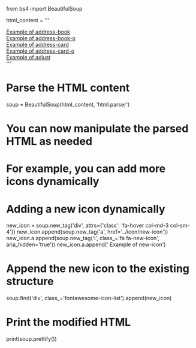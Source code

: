 from bs4 import BeautifulSoup

html_content = '''
<div class="row fontawesome-icon-list">
    <div class="fa-hover col-md-3 col-sm-4"><a href="../icon/address-book"><i class="fa fa-address-book" aria-hidden="true"></i> <span class="sr-only">Example of </span>address-book</a></div>
    <div class="fa-hover col-md-3 col-sm-4"><a href="../icon/address-book-o"><i class="fa fa-address-book-o" aria-hidden="true"></i> <span class="sr-only">Example of </span>address-book-o</a></div>
    <div class="fa-hover col-md-3 col-sm-4"><a href="../icon/address-card"><i class="fa fa-address-card" aria-hidden="true"></i> <span class="sr-only">Example of </span>address-card</a></div>
    <div class="fa-hover col-md-3 col-sm-4"><a href="../icon/address-card-o"><i class="fa fa-address-card-o" aria-hidden="true"></i> <span class="sr-only">Example of </span>address-card-o</a></div>
    <div class="fa-hover col-md-3 col-sm-4"><a href="../icon/adjust"><i class="fa fa-adjust" aria-hidden="true"></i> <span class="sr-only">Example of </span>adjust</a></div>
</div>
'''

# Parse the HTML content
soup = BeautifulSoup(html_content, 'html.parser')

# You can now manipulate the parsed HTML as needed
# For example, you can add more icons dynamically

# Adding a new icon dynamically
new_icon = soup.new_tag('div', attrs={'class': 'fa-hover col-md-3 col-sm-4'})
new_icon.append(soup.new_tag('a', href='../icon/new-icon'))
new_icon.a.append(soup.new_tag('i', class_='fa fa-new-icon', aria_hidden='true'))
new_icon.a.append(' <span class="sr-only">Example of </span>new-icon')

# Append the new icon to the existing structure
soup.find('div', class_='fontawesome-icon-list').append(new_icon)

# Print the modified HTML
print(soup.prettify())

